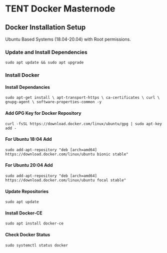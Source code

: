 # TENT Docker Masternode

## Docker Installation Setup

Ubuntu Based Systems (18.04-20.04) with Root permissions.

### Update and Install Dependencies

```sudo apt update && sudo apt upgrade```

### Install Docker

#### Install Dependancies

```sudo apt-get install \ apt-transport-https \ ca-certificates \ curl \ gnupg-agent \ software-properties-common -y```

#### Add GPG Key for Docker Repository

```curl -fsSL https://download.docker.com/linux/ubuntu/gpg | sudo apt-key add -```

#### For Ubuntu 18:04 Add

```sudo add-apt-repository "deb [arch=amd64] https://download.docker.com/linux/ubuntu bionic stable"```

#### For Ubuntu 20:04 Add

```sudo add-apt-repository "deb [arch=amd64] https://download.docker.com/linux/ubuntu focal stable"```

#### Update Repositories

```sudo apt update```

#### Install Docker-CE

```sudo apt install docker-ce```

#### Check Docker Status

```sudo systemctl status docker```
